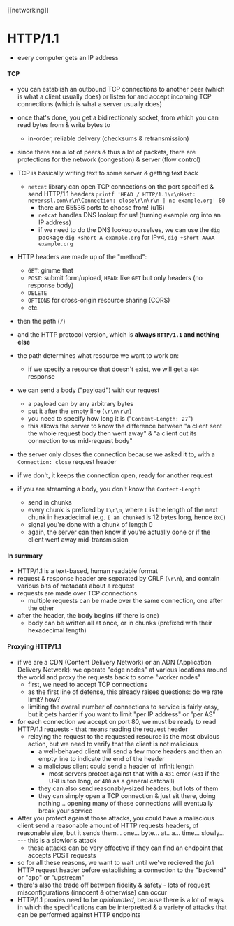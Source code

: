 [[networking]]

# HTTP/1.1

- every computer gets an IP address
#### TCP
- you can establish an outbound TCP connections to another peer (which is what a client usually does) or listen for and accept incoming TCP connections (which is what a server usually does)
- once that's done, you get a bidirectionaly socket, from which you can read bytes from & write bytes to
	- in-order, reliable delivery (checksums & retransmission)
- since there are a lot of peers & thus a lot of packets, there are protections for the network (congestion) & server (flow control)
- TCP is basically writing text to some server & getting text back
	- `netcat` library can open TCP connections on the port specified & send HTTP/1.1 headers
`printf 'HEAD / HTTP/1.1\r\nHost: neverssl.com\r\n\Connection: close\r\n\r\n | nc example.org' 80`
		- there are 65536 ports to choose from! (u16)
		- `netcat` handles DNS lookup for us! (turning example.org into an IP address)
		- if we need to do the DNS lookup ourselves, we can use the `dig` package
`dig +short A example.org` for IPv4, `dig +short AAAA example.org`

- HTTP headers are made up of the "method":
	- `GET`: gimme that 
	- `POST`: submit form/upload, `HEAD`: like `GET` but only headers (no response body)
	- `DELETE`
	- `OPTIONS` for cross-origin resource sharing (CORS)
	- etc.
- then the path (`/`)
- and the HTTP protocol version, which is **always `HTTP/1.1` and nothing else**

- the path determines what resource we want to work on:
	- if we specify a resource that doesn't exist, we will get a `404` response
- we can send a body ("payload") with our request
	-  a payload can by any arbitrary bytes
	- put it after the empty line (`\r\n\r\n`)
	- you need to specify how long it is ("`Content-Length: 27`")
	- this allows the server to know the difference between "a client sent the whole request body then went away" & "a client cut its connection to us mid-request body"
- the server only closes the connection because we asked it to, with a `Connection: close` request header
- if we don't, it keeps the connection open, ready for another request
- if you are streaming a body, you don't know the `Content-Length`
	- send in chunks
	- every chunk is prefixed by `L\r\n`, where `L` is the length of the next chunk in hexadecimal (e.g. `I am chunked` is 12 bytes long, hence `0xC`)
	- signal you're done with a chunk of length 0
	- again, the server can then know if you're actually done or if the client went away mid-transmission
#### In summary
- HTTP/1.1 is a text-based, human readable format
- request & response header are separated by CRLF (`\r\n`), and contain various bits of metadata about a request
- requests are made over TCP connections
	- multiple requests can be made over the same connection, one after the other
- after the header, the body begins (if there is one)
	- body can be written all at once, or in chunks (prefixed with their hexadecimal length)
#### Proxying HTTP/1.1
- if we are a CDN (Content Delivery Network) or an ADN (Application Delivery Network): we operate "edge nodes" at various locations around the world and proxy the requests back to some "worker nodes"
	- first, we need to accept TCP connections
	- as the first line of defense, this already raises questions: do we rate limit? how?
	- limiting the overall number of connections to service is fairly easy, but it gets harder if you want to limit "per IP address" or "per AS"
- for each connection we accept on port 80, we must be ready to read HTTP/1.1 requests - that means reading the request header
	- relaying the request to the requested resource is the most obvious action, but we need to verify that the client is not malicious
		- a well-behaved client will send a few more headers and then an empty line to indicate the end of the header
		- a malicious client could send a header of infinit length
			- most servers protect against that with a `431` error (`431` if the URI is too long, or `400` as a general catchall)
		- they can also send reasonably-sized headers, but lots of them
		- they can simply open a TCP connection & just sit there, doing nothing... opening many of these connections will eventually break your service
- After you protect against those attacks, you could have a maliscious client send a reasonable amount of HTTP requests headers, of reasonable size, but it sends them... one... byte... at.. a... time... slowly... --- this is a slowloris attack
	- these attacks can be very effective if they can find an endpoint that accepts POST requests
- so for all these reasons, we want to wait until we've recieved the *full* HTTP request header before establishing a connection to the "backend" or "app" or "upstream"
- there's also the trade off between fidelity & safety - lots of request misconfigurations (innocent & otherwise) can occur
- HTTP/1.1 proxies need to be *opinionated*, because there is a lot of ways in which the specifications can be interpretted & a variety of attacks that can be performed against HTTP endpoints

